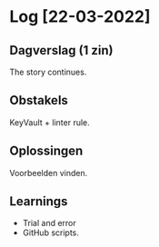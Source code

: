 # Log [22-03-2022]
 
## Dagverslag (1 zin)
The story continues.

## Obstakels
KeyVault + linter rule.

## Oplossingen
Voorbeelden vinden.

## Learnings
- Trial and error
- GitHub scripts.